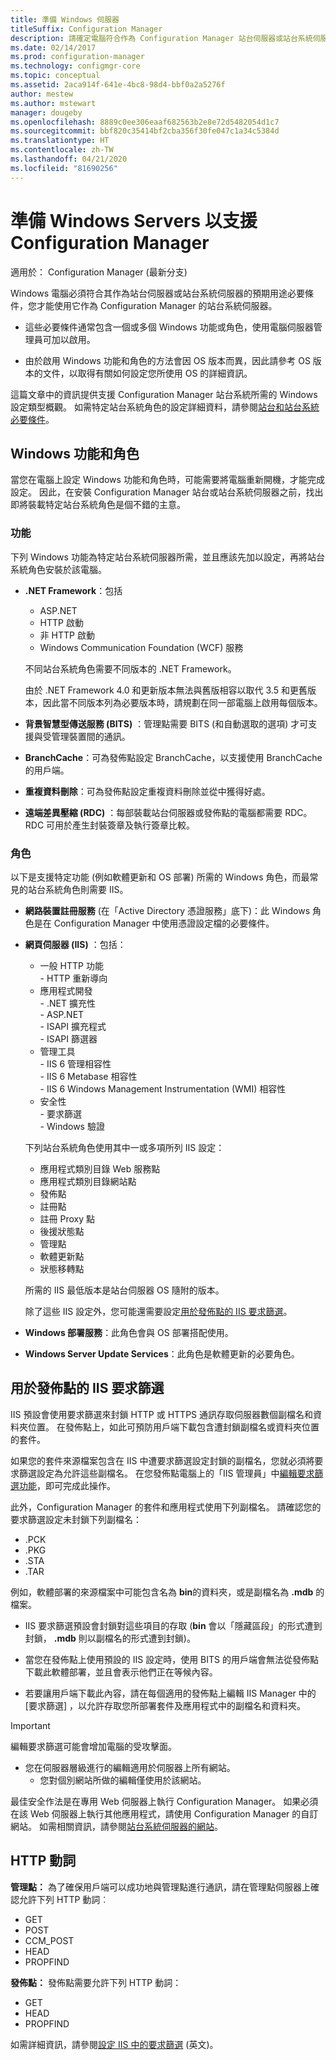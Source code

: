 ```yaml
---
title: 準備 Windows 伺服器
titleSuffix: Configuration Manager
description: 請確定電腦符合作為 Configuration Manager 站台伺服器或站台系統伺服器的必要條件。
ms.date: 02/14/2017
ms.prod: configuration-manager
ms.technology: configmgr-core
ms.topic: conceptual
ms.assetid: 2aca914f-641e-4bc8-98d4-bbf0a2a5276f
author: mestew
ms.author: mstewart
manager: dougeby
ms.openlocfilehash: 8889c0ee306eaaf682563b2e8e72d5482054d1c7
ms.sourcegitcommit: bbf820c35414bf2cba356f30fe047c1a34c5384d
ms.translationtype: HT
ms.contentlocale: zh-TW
ms.lasthandoff: 04/21/2020
ms.locfileid: "81690256"
---
```

# <a name="prepare-windows-servers-to-support-configuration-manager"></a>準備 Windows Servers 以支援 Configuration Manager

適用於：  Configuration Manager (最新分支)

Windows 電腦必須符合其作為站台伺服器或站台系統伺服器的預期用途必要條件，您才能使用它作為 Configuration Manager 的站台系統伺服器。  

- 這些必要條件通常包含一個或多個 Windows 功能或角色，使用電腦伺服器管理員可加以啟用。  

- 由於啟用 Windows 功能和角色的方法會因 OS 版本而異，因此請參考 OS 版本的文件，以取得有關如何設定您所使用 OS 的詳細資訊。  

這篇文章中的資訊提供支援 Configuration Manager 站台系統所需的 Windows 設定類型概觀。 如需特定站台系統角色的設定詳細資料，請參閱[站台和站台系統必要條件](../configs/site-and-site-system-prerequisites.md)。

##  <a name="windows-features-and-roles"></a><a name="BKMK_WinFeatures"></a> Windows 功能和角色  
當您在電腦上設定 Windows 功能和角色時，可能需要將電腦重新開機，才能完成設定。 因此，在安裝 Configuration Manager 站台或站台系統伺服器之前，找出即將裝載特定站台系統角色是個不錯的主意。

### <a name="features"></a>功能  
下列 Windows 功能為特定站台系統伺服器所需，並且應該先加以設定，再將站台系統角色安裝於該電腦。  

- **.NET Framework**：包括  

    - ASP.NET  
    - HTTP 啟動  
    - 非 HTTP 啟動  
    - Windows Communication Foundation (WCF) 服務  

    不同站台系統角色需要不同版本的 .NET Framework。  

    由於 .NET Framework 4.0 和更新版本無法與舊版相容以取代 3.5 和更舊版本，因此當不同版本列為必要版本時，請規劃在同一部電腦上啟用每個版本。  

- **背景智慧型傳送服務 (BITS)** ：管理點需要 BITS (和自動選取的選項) 才可支援與受管理裝置間的通訊。  

- **BranchCache**：可為發佈點設定 BranchCache，以支援使用 BranchCache 的用戶端。  

- **重複資料刪除**：可為發佈點設定重複資料刪除並從中獲得好處。  

- **遠端差異壓縮 (RDC)** ：每部裝載站台伺服器或發佈點的電腦都需要 RDC。 RDC 可用於產生封裝簽章及執行簽章比較。  

### <a name="roles"></a>角色  
以下是支援特定功能 (例如軟體更新和 OS 部署) 所需的 Windows 角色，而最常見的站台系統角色則需要 IIS。  

- **網路裝置註冊服務** (在「Active Directory 憑證服務」底下)：此 Windows 角色是在 Configuration Manager 中使用憑證設定檔的必要條件。  

- **網頁伺服器 (IIS)** ：包括：  
    - 一般 HTTP 功能  
          - HTTP 重新導向  
    - 應用程式開發  
          - .NET 擴充性  
          - ASP.NET  
          - ISAPI 擴充程式  
          - ISAPI 篩選器  
    - 管理工具  
          - IIS 6 管理相容性  
          - IIS 6 Metabase 相容性  
          - IIS 6 Windows Management Instrumentation (WMI) 相容性  
    - 安全性  
          - 要求篩選  
          - Windows 驗證  

  下列站台系統角色使用其中一或多項所列 IIS 設定：  
  - 應用程式類別目錄 Web 服務點  
  - 應用程式類別目錄網站點  
  - 發佈點  
  - 註冊點  
  - 註冊 Proxy 點  
  - 後援狀態點  
  - 管理點  
  - 軟體更新點  
  - 狀態移轉點     

  所需的 IIS 最低版本是站台伺服器 OS 隨附的版本。  

  除了這些 IIS 設定外，您可能還需要設定[用於發佈點的 IIS 要求篩選](#BKMK_IISFiltering)。  

- **Windows 部署服務**：此角色會與 OS 部署搭配使用。  

- **Windows Server Update Services**：此角色是軟體更新的必要角色。  


##  <a name="iis-request-filtering-for-distribution-points"></a><a name="BKMK_IISFiltering"></a> 用於發佈點的 IIS 要求篩選  
IIS 預設會使用要求篩選來封鎖 HTTP 或 HTTPS 通訊存取伺服器數個副檔名和資料夾位置。 在發佈點上，如此可預防用戶端下載包含遭封鎖副檔名或資料夾位置的套件。  

如果您的套件來源檔案包含在 IIS 中遭要求篩選設定封鎖的副檔名，您就必須將要求篩選設定為允許這些副檔名。 在您發佈點電腦上的「IIS 管理員」中[編輯要求篩選功能](https://technet.microsoft.com/library/hh831621.aspx)，即可完成此操作。  

此外，Configuration Manager 的套件和應用程式使用下列副檔名。 請確認您的要求篩選設定未封鎖下列副檔名：  

- .PCK  
- .PKG  
- .STA  
- .TAR  

例如，軟體部署的來源檔案中可能包含名為 **bin**的資料夾，或是副檔名為 **.mdb** 的檔案。  

- IIS 要求篩選預設會封鎖對這些項目的存取 (**bin** 會以「隱藏區段」的形式遭到封鎖， **.mdb** 則以副檔名的形式遭到封鎖)。  

- 當您在發佈點上使用預設的 IIS 設定時，使用 BITS 的用戶端會無法從發佈點下載此軟體部署，並且會表示他們正在等候內容。  

- 若要讓用戶端下載此內容，請在每個適用的發佈點上編輯 IIS Manager 中的 [要求篩選]  ，以允許存取您所部署套件及應用程式中的副檔名和資料夾。  

> [!IMPORTANT]  
> 編輯要求篩選可能會增加電腦的受攻擊面。  
> 
> - 您在伺服器層級進行的編輯適用於伺服器上所有網站。   
>     - 您對個別網站所做的編輯僅使用於該網站。  
> 
> 最佳安全作法是在專用 Web 伺服器上執行 Configuration Manager。 如果必須在該 Web 伺服器上執行其他應用程式，請使用 Configuration Manager 的自訂網站。 如需相關資訊，請參閱[站台系統伺服器的網站](websites-for-site-system-servers.md)。  

## <a name="http-verbs"></a>HTTP 動詞
**管理點：** 為了確保用戶端可以成功地與管理點進行通訊，請在管理點伺服器上確認允許下列 HTTP 動詞︰  
- GET
- POST
- CCM_POST
- HEAD
- PROPFIND

**發佈點：** 發佈點需要允許下列 HTTP 動詞：
- GET
- HEAD
- PROPFIND

如需詳細資訊，請參閱[設定 IIS 中的要求篩選](https://technet.microsoft.com/library/hh831621.aspx#Verbs) \(英文\)。 
